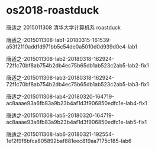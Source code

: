 # os2018-roastduck

唐适之  2015011308  清华大学计算机系    roastduck

唐适之-2015011308-lab1-20180315-161539-a53f2110add1d971bb5c54de0a5010d0d939d0e4-lab1

唐适之-2015011308-lab2-20180318-162924-72f1c70bf8ab754b2db4ec75b65db1ab523c2ab5-lab2-fix1

唐适之-2015011308-lab3-20180318-162924-72f1c70bf8ab754b2db4ec75b65db1ab523c2ab5-lab3-fix1

唐适之-2015011308-lab4-20180320-164719-ac8aaae93a6fb83a9b23b4af1d3f906850edfc1e-lab4-fix1

唐适之-2015011308-lab5-20180320-164719-ac8aaae93a6fb83a9b23b4af1d3f906850edfc1e-lab5-fix1

唐适之-2015011308-lab6-20180321-192554-1ef2f9f8bfca805892baf881eec819aa7175c185-lab6
